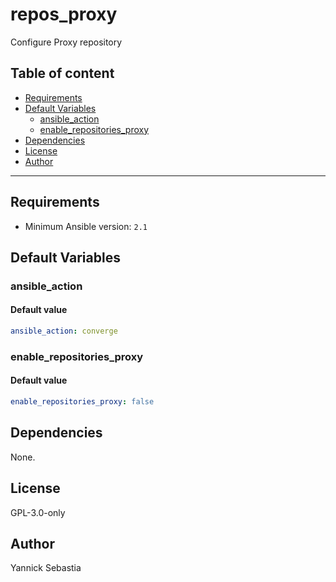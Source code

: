 # repos_proxy

Configure Proxy repository

## Table of content

- [Requirements](#requirements)
- [Default Variables](#default-variables)
  - [ansible_action](#ansible_action)
  - [enable_repositories_proxy](#enable_repositories_proxy)
- [Dependencies](#dependencies)
- [License](#license)
- [Author](#author)

---

## Requirements

- Minimum Ansible version: `2.1`

## Default Variables

### ansible_action

#### Default value

```YAML
ansible_action: converge
```

### enable_repositories_proxy

#### Default value

```YAML
enable_repositories_proxy: false
```

## Dependencies

None.

## License

GPL-3.0-only

## Author

Yannick Sebastia
